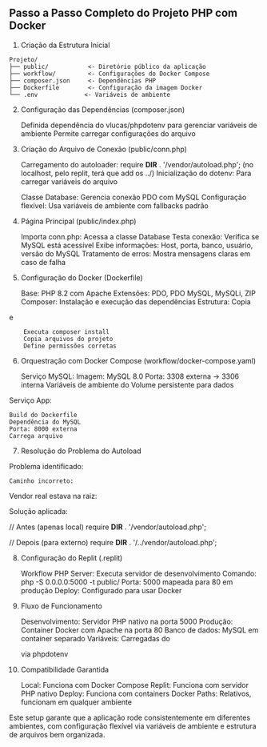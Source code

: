 ## Passo a Passo Completo do Projeto PHP com Docker

1. Criação da Estrutura Inicial

```
Projeto/
├── public/           <- Diretório público da aplicação
├── workflow/         <- Configurações do Docker Compose
├── composer.json     <- Dependências PHP
├── Dockerfile        <- Configuração da imagem Docker
└── .env             <- Variáveis de ambiente
```


2. Configuração das Dependências (composer.json)

    Definida dependência do vlucas/phpdotenv para gerenciar variáveis de ambiente
    Permite carregar configurações do arquivo

3. Criação do Arquivo de Conexão (public/conn.php)

    Carregamento do autoloader: require __DIR__ . '/vendor/autoload.php'; (no localhost, pelo replit, terá que add os ../)
    Inicialização do dotenv: Para carregar variáveis do arquivo

    Classe Database: Gerencia conexão PDO com MySQL
    Configuração flexível: Usa variáveis de ambiente com fallbacks padrão

4. Página Principal (public/index.php)

    Importa conn.php: Acessa a classe Database
    Testa conexão: Verifica se MySQL está acessível
    Exibe informações: Host, porta, banco, usuário, versão do MySQL
    Tratamento de erros: Mostra mensagens claras em caso de falha

5. Configuração do Docker (Dockerfile)

    Base: PHP 8.2 com Apache
    Extensões: PDO, PDO MySQL, MySQLi, ZIP
    Composer: Instalação e execução das dependências
    Estrutura:
        Copia

e

        Executa composer install
        Copia arquivos do projeto
        Define permissões corretas

6. Orquestração com Docker Compose (workflow/docker-compose.yaml)

    Serviço MySQL:
        Imagem: MySQL 8.0
        Porta: 3308 externa → 3306 interna
        Variáveis de ambiente do Volume persistente para dados

Serviço App:

    Build do Dockerfile
    Dependência do MySQL
    Porta: 8000 externa
    Carrega arquivo 

7. Resolução do Problema do Autoload

Problema identificado:

    Caminho incorreto: 

Vendor real estava na raiz:

Solução aplicada:

// Antes (apenas local)
require __DIR__ . '/vendor/autoload.php';

// Depois (para externo)
require __DIR__ . '/../vendor/autoload.php';

8. Configuração do Replit (.replit)

    Workflow PHP Server: Executa servidor de desenvolvimento
    Comando: php -S 0.0.0.0:5000 -t public/
    Porta: 5000 mapeada para 80 em produção
    Deploy: Configurado para usar Docker

9. Fluxo de Funcionamento

    Desenvolvimento: Servidor PHP nativo na porta 5000
    Produção: Container Docker com Apache na porta 80
    Banco de dados: MySQL em container separado
    Variáveis: Carregadas do

    via phpdotenv

10. Compatibilidade Garantida

    Local: Funciona com Docker Compose
    Replit: Funciona com servidor PHP nativo
    Deploy: Funciona com containers Docker
    Paths: Relativos, funcionam em qualquer ambiente

Este setup garante que a aplicação rode consistentemente em diferentes ambientes, com configuração flexível via variáveis de ambiente e estrutura de arquivos bem organizada.
